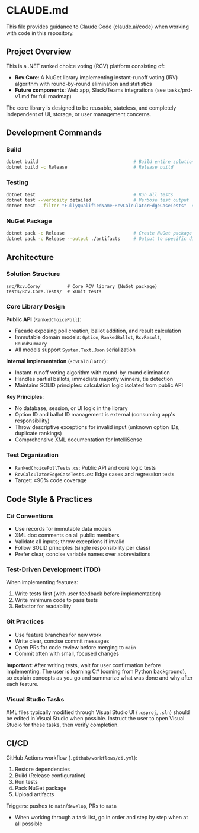 # CLAUDE.md

This file provides guidance to Claude Code (claude.ai/code) when working with code in this repository.

## Project Overview

This is a .NET ranked choice voting (RCV) platform consisting of:
- **Rcv.Core**: A NuGet library implementing instant-runoff voting (IRV) algorithm with round-by-round elimination and statistics
- **Future components**: Web app, Slack/Teams integrations (see tasks/prd-v1.md for full roadmap)

The core library is designed to be reusable, stateless, and completely independent of UI, storage, or user management concerns.

## Development Commands

### Build
```bash
dotnet build                                    # Build entire solution
dotnet build -c Release                         # Release build
```

### Testing
```bash
dotnet test                                     # Run all tests
dotnet test --verbosity detailed                # Verbose test output
dotnet test --filter "FullyQualifiedName~RcvCalculatorEdgeCaseTests"  # Run specific test class
```

### NuGet Package
```bash
dotnet pack -c Release                          # Create NuGet package
dotnet pack -c Release --output ./artifacts     # Output to specific directory
```

## Architecture

### Solution Structure
```
src/Rcv.Core/          # Core RCV library (NuGet package)
tests/Rcv.Core.Tests/  # xUnit tests
```

### Core Library Design

**Public API** (`RankedChoicePoll`):
- Facade exposing poll creation, ballot addition, and result calculation
- Immutable domain models: `Option`, `RankedBallot`, `RcvResult`, `RoundSummary`
- All models support `System.Text.Json` serialization

**Internal Implementation** (`RcvCalculator`):
- Instant-runoff voting algorithm with round-by-round elimination
- Handles partial ballots, immediate majority winners, tie detection
- Maintains SOLID principles: calculation logic isolated from public API

**Key Principles**:
- No database, session, or UI logic in the library
- Option ID and ballot ID management is external (consuming app's responsibility)
- Throw descriptive exceptions for invalid input (unknown option IDs, duplicate rankings)
- Comprehensive XML documentation for IntelliSense

### Test Organization
- `RankedChoicePollTests.cs`: Public API and core logic tests
- `RcvCalculatorEdgeCaseTests.cs`: Edge cases and regression tests
- Target: ≥90% code coverage

## Code Style & Practices

### C# Conventions
- Use records for immutable data models
- XML doc comments on all public members
- Validate all inputs; throw exceptions if invalid
- Follow SOLID principles (single responsibility per class)
- Prefer clear, concise variable names over abbreviations

### Test-Driven Development (TDD)
When implementing features:
1. Write tests first (with user feedback before implementation)
2. Write minimum code to pass tests
3. Refactor for readability

### Git Practices
- Use feature branches for new work
- Write clear, concise commit messages
- Open PRs for code review before merging to `main`
- Commit often with small, focused changes

**Important**: After writing tests, wait for user confirmation before implementing. The user is learning C# (coming from Python background), so explain concepts as you go and summarize what was done and why after each feature.

### Visual Studio Tasks
XML files typically modified through Visual Studio UI (`.csproj`, `.sln`) should be edited in Visual Studio when possible. Instruct the user to open Visual Studio for these tasks, then verify completion.

## CI/CD

GitHub Actions workflow (`.github/workflows/ci.yml`):
1. Restore dependencies
2. Build (Release configuration)
3. Run tests
4. Pack NuGet package
5. Upload artifacts

Triggers: pushes to `main`/`develop`, PRs to `main`
- When working through a task list, go in order and step by step when at all possible